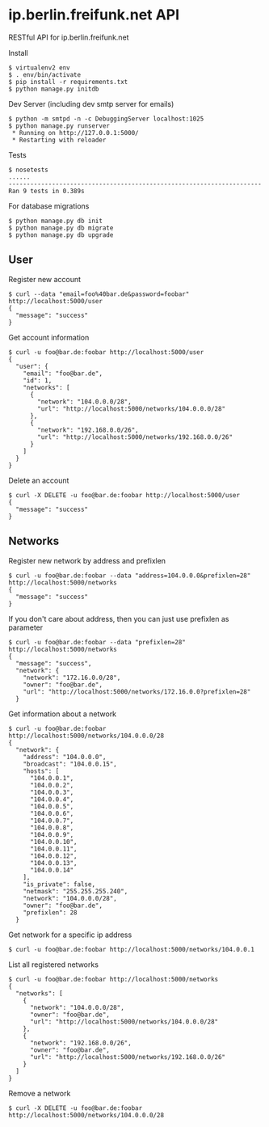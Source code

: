 ip.berlin.freifunk.net API
==========================

RESTful API for ip.berlin.freifunk.net

Install

    $ virtualenv2 env
    $ . env/bin/activate
    $ pip install -r requirements.txt
    $ python manage.py initdb


Dev Server (including dev smtp server for emails)

    $ python -m smtpd -n -c DebuggingServer localhost:1025
    $ python manage.py runserver
     * Running on http://127.0.0.1:5000/
     * Restarting with reloader


Tests

    $ nosetests
    ......
    ----------------------------------------------------------------------
    Ran 9 tests in 0.389s


For database migrations

    $ python manage.py db init
    $ python manage.py db migrate
    $ python manage.py db upgrade



User
----

Register new account

    $ curl --data "email=foo%40bar.de&password=foobar" http://localhost:5000/user
    {
      "message": "success"
    }


Get account information

    $ curl -u foo@bar.de:foobar http://localhost:5000/user
    {
      "user": {
        "email": "foo@bar.de",
        "id": 1,
        "networks": [
          {
            "network": "104.0.0.0/28",
            "url": "http://localhost:5000/networks/104.0.0.0/28"
          },
          {
            "network": "192.168.0.0/26",
            "url": "http://localhost:5000/networks/192.168.0.0/26"
          }
        ]
      }
    }


Delete an account

    $ curl -X DELETE -u foo@bar.de:foobar http://localhost:5000/user
    {
      "message": "success"
    }


Networks
--------

Register new network by address and prefixlen

    $ curl -u foo@bar.de:foobar --data "address=104.0.0.0&prefixlen=28" http://localhost:5000/networks
    {
      "message": "success"
    }


If you don't care about address, then you can just use prefixlen as parameter

    $ curl -u foo@bar.de:foobar --data "prefixlen=28" http://localhost:5000/networks
    {
      "message": "success",
      "network": {
        "network": "172.16.0.0/28",
        "owner": "foo@bar.de",
        "url": "http://localhost:5000/networks/172.16.0.0?prefixlen=28"
      }


Get information about a network

    $ curl -u foo@bar.de:foobar http://localhost:5000/networks/104.0.0.0/28
    {
      "network": {
        "address": "104.0.0.0",
        "broadcast": "104.0.0.15",
        "hosts": [
          "104.0.0.1",
          "104.0.0.2",
          "104.0.0.3",
          "104.0.0.4",
          "104.0.0.5",
          "104.0.0.6",
          "104.0.0.7",
          "104.0.0.8",
          "104.0.0.9",
          "104.0.0.10",
          "104.0.0.11",
          "104.0.0.12",
          "104.0.0.13",
          "104.0.0.14"
        ],
        "is_private": false,
        "netmask": "255.255.255.240",
        "network": "104.0.0.0/28",
        "owner": "foo@bar.de",
        "prefixlen": 28
      }


Get network for a specific ip address

    $ curl -u foo@bar.de:foobar http://localhost:5000/networks/104.0.0.1


List all registered networks

    $ curl -u foo@bar.de:foobar http://localhost:5000/networks
    {
      "networks": [
        {
          "network": "104.0.0.0/28",
          "owner": "foo@bar.de",
          "url": "http://localhost:5000/networks/104.0.0.0/28"
        },
        {
          "network": "192.168.0.0/26",
          "owner": "foo@bar.de",
          "url": "http://localhost:5000/networks/192.168.0.0/26"
        }
      ]
    }


Remove a network

    $ curl -X DELETE -u foo@bar.de:foobar http://localhost:5000/networks/104.0.0.0/28
